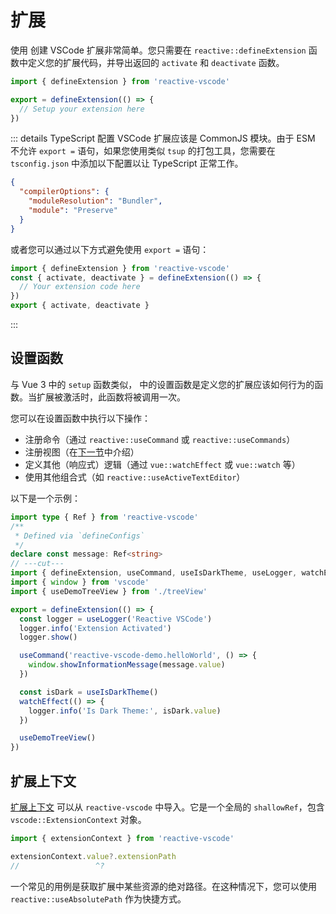 # 扩展

使用 <ReactiveVscode /> 创建 VSCode 扩展非常简单。您只需要在 `reactive::defineExtension` 函数中定义您的扩展代码，并导出返回的 `activate` 和 `deactivate` 函数。

```ts
import { defineExtension } from 'reactive-vscode'

export = defineExtension(() => {
  // Setup your extension here
})
```

::: details TypeScript 配置 <span class="i-vscode-icons:file-type-typescript-official text-2xl mt--1 ml-1"></span>
VSCode 扩展应该是 CommonJS 模块。由于 ESM 不允许 `export =` 语句，如果您使用类似 `tsup` 的打包工具，您需要在 `tsconfig.json` 中添加以下配置以让 TypeScript 正常工作。

```json
{
  "compilerOptions": {
    "moduleResolution": "Bundler",
    "module": "Preserve"
  }
}
```

或者您可以通过以下方式避免使用 `export =` 语句：

```ts
import { defineExtension } from 'reactive-vscode'
const { activate, deactivate } = defineExtension(() => {
  // Your extension code here
})
export { activate, deactivate }
```
:::

## 设置函数

与 Vue 3 中的 `setup` 函数类似，<ReactiveVscode /> 中的设置函数是定义您的扩展应该如何行为的函数。当扩展被激活时，此函数将被调用一次。

您可以在设置函数中执行以下操作：

- 注册命令（通过 `reactive::useCommand` 或 `reactive::useCommands`）
- 注册视图（在[下一节](./view.md)中介绍）
- 定义其他（响应式）逻辑（通过 `vue::watchEffect` 或 `vue::watch` 等）
- 使用其他组合式（如 `reactive::useActiveTextEditor`）

以下是一个示例：

<!-- eslint-disable import/first -->
```ts
import type { Ref } from 'reactive-vscode'
/**
 * Defined via `defineConfigs`
 */
declare const message: Ref<string>
// ---cut---
import { defineExtension, useCommand, useIsDarkTheme, useLogger, watchEffect } from 'reactive-vscode'
import { window } from 'vscode'
import { useDemoTreeView } from './treeView'

export = defineExtension(() => {
  const logger = useLogger('Reactive VSCode')
  logger.info('Extension Activated')
  logger.show()

  useCommand('reactive-vscode-demo.helloWorld', () => {
    window.showInformationMessage(message.value)
  })

  const isDark = useIsDarkTheme()
  watchEffect(() => {
    logger.info('Is Dark Theme:', isDark.value)
  })

  useDemoTreeView()
})
```

## 扩展上下文

[扩展上下文](https://code.visualstudio.com/api/references/vscode-api#ExtensionContext) 可以从 `reactive-vscode` 中导入。它是一个全局的 `shallowRef`，包含 `vscode::ExtensionContext` 对象。

```ts
import { extensionContext } from 'reactive-vscode'

extensionContext.value?.extensionPath
//                 ^?
```

<div mt-8 />

一个常见的用例是获取扩展中某些资源的绝对路径。在这种情况下，您可以使用 `reactive::useAbsolutePath` 作为快捷方式。
